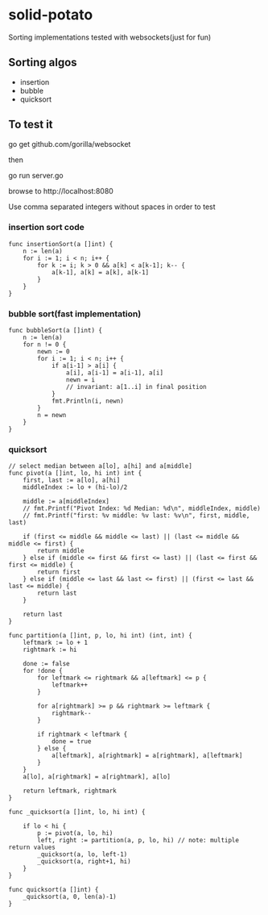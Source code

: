 # solid-potato
Sorting implementations tested with websockets(just for fun)

## Sorting algos
* insertion
* bubble 
* quicksort

## To test it
go get github.com/gorilla/websocket

then

go run server.go

browse to http://localhost:8080

Use comma separated integers without spaces in order to test 

### insertion sort code
```golang
func insertionSort(a []int) {
	n := len(a)
	for i := 1; i < n; i++ {
		for k := i; k > 0 && a[k] < a[k-1]; k-- {
			a[k-1], a[k] = a[k], a[k-1]
		}
	}
}
```

### bubble sort(fast implementation)
```golang
func bubbleSort(a []int) {
	n := len(a)
	for n != 0 {
		newn := 0
		for i := 1; i < n; i++ {
			if a[i-1] > a[i] {
				a[i], a[i-1] = a[i-1], a[i]
				newn = i
				// invariant: a[1..i] in final position
			}
			fmt.Println(i, newn)
		}
		n = newn
	}
}
```

### quicksort
```golang
// select median between a[lo], a[hi] and a[middle]
func pivot(a []int, lo, hi int) int {
	first, last := a[lo], a[hi]
	middleIndex := lo + (hi-lo)/2

	middle := a[middleIndex]
	// fmt.Printf("Pivot Index: %d Median: %d\n", middleIndex, middle)
	// fmt.Printf("first: %v middle: %v last: %v\n", first, middle, last)

	if (first <= middle && middle <= last) || (last <= middle && middle <= first) {
		return middle
	} else if (middle <= first && first <= last) || (last <= first && first <= middle) {
		return first
	} else if (middle <= last && last <= first) || (first <= last && last <= middle) {
		return last
	}

	return last
}

func partition(a []int, p, lo, hi int) (int, int) {
	leftmark := lo + 1
	rightmark := hi

	done := false
	for !done {
		for leftmark <= rightmark && a[leftmark] <= p {
			leftmark++
		}

		for a[rightmark] >= p && rightmark >= leftmark {
			rightmark--
		}

		if rightmark < leftmark {
			done = true
		} else {
			a[leftmark], a[rightmark] = a[rightmark], a[leftmark]
		}
	}
	a[lo], a[rightmark] = a[rightmark], a[lo]

	return leftmark, rightmark
}

func _quicksort(a []int, lo, hi int) {

	if lo < hi {
		p := pivot(a, lo, hi)
		left, right := partition(a, p, lo, hi) // note: multiple return values
		_quicksort(a, lo, left-1)
		_quicksort(a, right+1, hi)
	}
}

func quicksort(a []int) {
	_quicksort(a, 0, len(a)-1)
}
```
